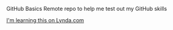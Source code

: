 GitHub Basics
Remote repo to help me test out my GitHub skills

[I'm learning this on Lynda.com](http://www.lynda.com)
